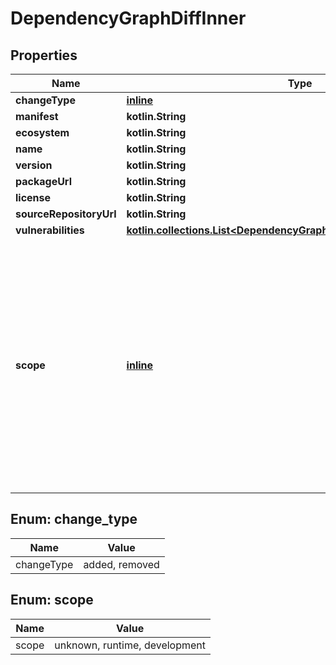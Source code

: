 
# DependencyGraphDiffInner

## Properties
Name | Type | Description | Notes
------------ | ------------- | ------------- | -------------
**changeType** | [**inline**](#ChangeType) |  | 
**manifest** | **kotlin.String** |  | 
**ecosystem** | **kotlin.String** |  | 
**name** | **kotlin.String** |  | 
**version** | **kotlin.String** |  | 
**packageUrl** | **kotlin.String** |  | 
**license** | **kotlin.String** |  | 
**sourceRepositoryUrl** | **kotlin.String** |  | 
**vulnerabilities** | [**kotlin.collections.List&lt;DependencyGraphDiffInnerVulnerabilitiesInner&gt;**](DependencyGraphDiffInnerVulnerabilitiesInner.md) |  | 
**scope** | [**inline**](#Scope) | Where the dependency is utilized. &#x60;development&#x60; means that the dependency is only utilized in the development environment. &#x60;runtime&#x60; means that the dependency is utilized at runtime and in the development environment. | 


<a id="ChangeType"></a>
## Enum: change_type
Name | Value
---- | -----
changeType | added, removed


<a id="Scope"></a>
## Enum: scope
Name | Value
---- | -----
scope | unknown, runtime, development



